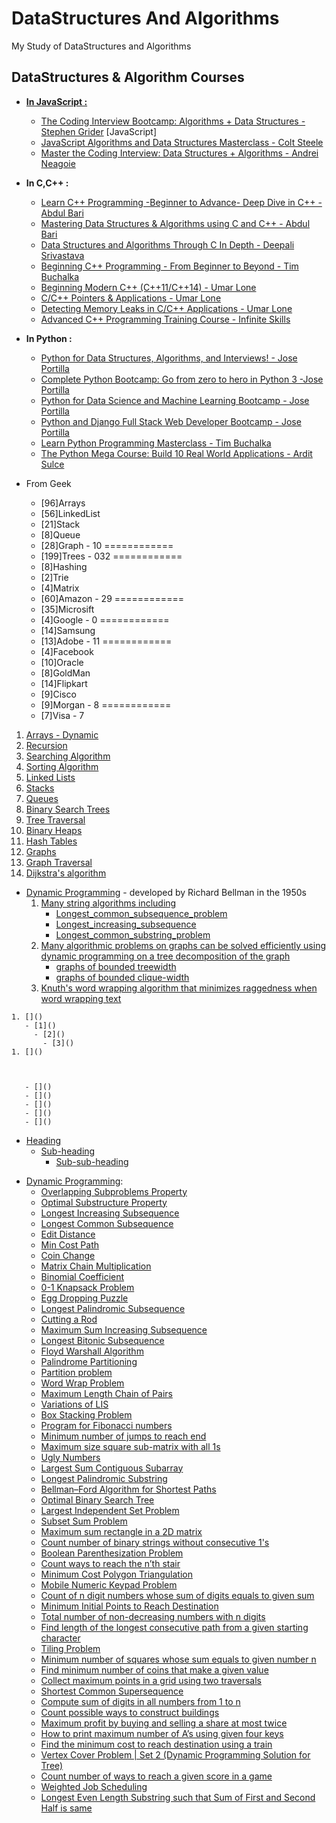 # DataStructures And Algorithms 
My Study of DataStructures and Algorithms 

## DataStructures & Algorithm Courses
- <b><u>In JavaScript :</u></b>
  - [The Coding Interview Bootcamp: Algorithms + Data Structures - Stephen Grider](https://www.udemy.com/course/coding-interview-bootcamp-algorithms-and-data-structure/) [JavaScript]
  - [JavaScript Algorithms and Data Structures Masterclass - Colt Steele](https://www.udemy.com/course/js-algorithms-and-data-structures-masterclass/)
  - [Master the Coding Interview: Data Structures + Algorithms - Andrei Neagoie](https://www.udemy.com/course/master-the-coding-interview-data-structures-algorithms/)

- <b>In C,C++ :</b>
  - [Learn C++ Programming -Beginner to Advance- Deep Dive in C++ - Abdul Bari](https://www.udemy.com/course/cpp-deep-dive/)
  - [Mastering Data Structures & Algorithms using C and C++ - Abdul Bari](https://www.udemy.com/course/datastructurescncpp/)
  - [Data Structures and Algorithms Through C In Depth - Deepali Srivastava](https://www.udemy.com/course/data-structures-and-algorithms-in-c/)
  - [Beginning C++ Programming - From Beginner to Beyond - Tim Buchalka](https://www.udemy.com/course/beginning-c-plus-plus-programming/)
  - [Beginning Modern C++ (C++11/C++14) - Umar Lone](https://www.udemy.com/course/beg-modern-cpp/)
  - [C/C++ Pointers & Applications - Umar Lone](https://www.udemy.com/course/cpp-pointers/)
  - [Detecting Memory Leaks in C/C++ Applications - Umar Lone](https://www.udemy.com/course/cpp_leaks/)  
  - [Advanced C++ Programming Training Course - Infinite Skills](https://www.udemy.com/course/advanced-c-programming/)
  
- <b>In Python :</b>
  - [Python for Data Structures, Algorithms, and Interviews! - Jose Portilla](https://www.udemy.com/course/python-for-data-structures-algorithms-and-interviews/)
  - [Complete Python Bootcamp: Go from zero to hero in Python 3 -Jose Portilla](https://www.udemy.com/course/complete-python-bootcamp/)
  - [Python for Data Science and Machine Learning Bootcamp - Jose Portilla](https://www.udemy.com/course/python-for-data-science-and-machine-learning-bootcamp/)
  - [Python and Django Full Stack Web Developer Bootcamp - Jose Portilla](https://www.udemy.com/course/python-and-django-full-stack-web-developer-bootcamp/)
  - [Learn Python Programming Masterclass - Tim Buchalka](https://www.udemy.com/course/python-the-complete-python-developer-course/)
  - [The Python Mega Course: Build 10 Real World Applications - Ardit Sulce](https://www.udemy.com/course/the-python-mega-course/)

- From Geek
  + [96]Arrays
  + [56]LinkedList
  + [21]Stack
  + [8]Queue
  + [28]Graph - 10 ============  
  + [199]Trees - 032 ============  
  + [8]Hashing
  + [2]Trie
  + [4]Matrix
  + [60]Amazon - 29 ============  
  + [35]Microsift
  + [4]Google - 0 ============  
  + [14]Samsung
  + [13]Adobe - 11 ============  
  + [4]Facebook
  + [10]Oracle
  + [8]GoldMan
  + [14]Flipkart
  + [9]Cisco
  + [9]Morgan - 8 ============  
  + [7]Visa - 7



1. [Arrays - Dynamic]()
1. [Recursion](https://en.wikipedia.org/wiki/Recursion)
1. [Searching Algorithm](https://en.wikipedia.org/wiki/Search_algorithm)
1. [Sorting Algorithm](https://en.wikipedia.org/wiki/Sorting_algorithm)
1. [Linked Lists](https://en.wikipedia.org/wiki/Linked_list)
1. [Stacks](https://en.wikipedia.org/wiki/Stack_(abstract_data_type))
1. [Queues](https://en.wikipedia.org/wiki/Queue_(abstract_data_type))
1. [Binary Search Trees](https://en.wikipedia.org/wiki/Binary_search_tree)
1. [Tree Traversal](https://en.wikipedia.org/wiki/Tree_traversal)
1. [Binary Heaps](https://en.wikipedia.org/wiki/Binary_heap)
1. [Hash Tables](https://en.wikipedia.org/wiki/Hash_table)
1. [Graphs](https://en.wikipedia.org/wiki/Graph_(abstract_data_type))
1. [Graph Traversal](https://en.wikipedia.org/wiki/Graph_traversal)
1. [Dijkstra's algorithm](https://en.wikipedia.org/wiki/Dijkstra%27s_algorithm)



- [Dynamic Programming](https://en.wikipedia.org/wiki/Dynamic_programming) -  developed by Richard Bellman in the 1950s
   1. [Many string algorithms including]()
      - [Longest_common_subsequence_problem](https://en.wikipedia.org/wiki/Longest_common_subsequence_problem)
      - [Longest_increasing_subsequence](https://en.wikipedia.org/wiki/Longest_increasing_subsequence)
      - [Longest_common_substring_problem](https://en.wikipedia.org/wiki/Longest_common_substring_problem)
   1. [Many algorithmic problems on graphs can be solved efficiently using dynamic programming on a tree decomposition of the graph](https://en.wikipedia.org/wiki/Tree_decomposition)
      - [graphs of bounded treewidth](https://en.wikipedia.org/wiki/Treewidth)
      - [graphs of bounded clique-width](https://en.wikipedia.org/wiki/Clique-width)
   1. [Knuth's word wrapping algorithm that minimizes raggedness when word wrapping text](https://en.wikipedia.org/wiki/Line_wrap_and_word_wrap)

```
1. []()      
   - [1]()
     - [2]()
       - [3]()              
1. []()

   
   
   - []()
   - []()
   - []()
   - []()
   - []()

```
- [Heading](#heading)
  * [Sub-heading](#sub-heading)
    + [Sub-sub-heading](#sub-sub-heading)
    
* [Dynamic Programming](https://www.geeksforgeeks.org/dynamic-programming-set-1/):
  + [Overlapping Subproblems Property]()
  + [Optimal Substructure Property]()
  + [Longest Increasing Subsequence]()
  + [Longest Common Subsequence]()
  + [Edit Distance]()
  + [Min Cost Path]()
  + [Coin Change]()
  + [Matrix Chain Multiplication]()
  + [Binomial Coefficient]()
  + [0-1 Knapsack Problem]()
  + [Egg Dropping Puzzle]()
  + [Longest Palindromic Subsequence]()
  + [Cutting a Rod]()
  + [Maximum Sum Increasing Subsequence]()
  + [Longest Bitonic Subsequence]()
  + [Floyd Warshall Algorithm]()
  + [Palindrome Partitioning]()
  + [Partition problem]()
  + [Word Wrap Problem]()
  + [Maximum Length Chain of Pairs]()
  + [Variations of LIS]()
  + [Box Stacking Problem]()
  + [Program for Fibonacci numbers]()
  + [Minimum number of jumps to reach end]()
  + [Maximum size square sub-matrix with all 1s]()
  + [Ugly Numbers]()
  + [Largest Sum Contiguous Subarray]()
  + [Longest Palindromic Substring]()
  + [Bellman–Ford Algorithm for Shortest Paths]()
  + [Optimal Binary Search Tree]()
  + [Largest Independent Set Problem]()
  + [Subset Sum Problem]()
  + [Maximum sum rectangle in a 2D matrix]()
  + [Count number of binary strings without consecutive 1's]()
  + [Boolean Parenthesization Problem]()
  + [Count ways to reach the n’th stair]()
  + [Minimum Cost Polygon Triangulation]()
  + [Mobile Numeric Keypad Problem]()
  + [Count of n digit numbers whose sum of digits equals to given sum]()
  + [Minimum Initial Points to Reach Destination]()
  + [Total number of non-decreasing numbers with n digits]()
  + [Find length of the longest consecutive path from a given starting character]()
  + [Tiling Problem]()
  + [Minimum number of squares whose sum equals to given number n]()
  + [Find minimum number of coins that make a given value]()
  + [Collect maximum points in a grid using two traversals]()
  + [Shortest Common Supersequence]()
  + [Compute sum of digits in all numbers from 1 to n]()
  + [Count possible ways to construct buildings]()
  + [Maximum profit by buying and selling a share at most twice]()
  + [How to print maximum number of A’s using given four keys]()
  + [Find the minimum cost to reach destination using a train]()
  + [Vertex Cover Problem | Set 2 (Dynamic Programming Solution for Tree)]()
  + [Count number of ways to reach a given score in a game]()
  + [Weighted Job Scheduling]()
  + [Longest Even Length Substring such that Sum of First and Second Half is same]()

